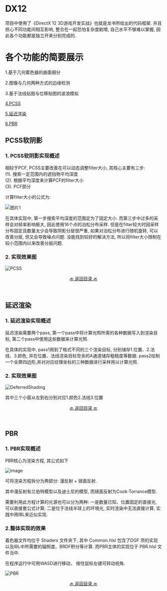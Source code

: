 # DX12
项目中使用了《DirectX 12 3D游戏开发实战》也就是龙书所给出的代码框架.  并且担心不同功能间相互影响, 整合在一起恐怕复杂度剧增, 自己水平不够难以掌握, 因此各个功能都是独立开来分别完成的.


# **各个功能的简要展示**  

1.基于几何着色器的曲面细分  

2.图像与几何两种方式的边缘检测

3.基于法线贴图与位移贴图的波浪模拟  

[4.PCSS](#PCSS软阴影)

[5.延迟渲染](#延迟渲染)

[6.PBR](#PBR)

## PCSS软阴影
### 1. PCSS软阴影实现概述

相较于PCF, PCSS主要改善在可以动态调整filter大小, 其核心主要有三步:  
  (1). 搜索一定范围内的遮挡物平均深度  
  (2). 根据平均深度来计算PCF的filter大小  
  (3). PCF部分  

计算filter大小的公式为:

![图片1](https://user-images.githubusercontent.com/79561572/165554169-2dc04a7f-801d-40be-86e0-d8a0bc70fab9.png)

在具体实现中, 第一步搜索平均深度的范围定为了固定大小. 而第三步中过多的采样会对帧率影响极大, 因此使用16个点的泊松分布采样. 但是在filter较大时因采样分布固定且数量太少会导致阴影分层很严重, 如果对泊松分布进行随机旋转, 可以改善分层, 但又会导致噪点问题. 没能找到较好的解决方法, 所以将filter大小限制在较小范围内以来改善分层问题.

### 2. 实现效果图
![PCSS](https://user-images.githubusercontent.com/79561572/165555067-bd7a68e6-a944-48ca-ba73-3d84d9ed82fb.png)  


<p align="center"><a href="#DX12">🔙 返回目录 🔙</a></p><br>


## 延迟渲染
### 1. 延迟渲染实现概述
延迟渲染需要两个pass, 第一个pass中将计算光照所需的各种数据写入到渲染目标, 第二个pass中使用这些数据来计算光照. 

在具体的实现中, pass1用到了格式不同的三个渲染目标, 分别储存1.位置、2.法线、3.颜色, 并在位置、法线渲染目标空余的A通道储存粗糙度等数据. pass2绘制一个全屏四边形,并对对应纹理坐标的三种数据进行采样用以计算光照.

### 2. 实现效果图
![DeferredShading](https://user-images.githubusercontent.com/79561572/165546247-317c510a-6139-4cf5-85b0-f3046661f03e.png)


其中三个小窗从左到右分别对应1.颜色2.法线3.位置  



<p align="center"><a href="#DX12">🔙 返回目录 🔙</a></p><br>

## PBR
### 1. PBR实现概述

PBR核心为渲染方程, 其公式如下

![image](https://user-images.githubusercontent.com/79561572/165524163-7156a9b3-f7db-426b-9975-5d1999d4ea94.png)

可将渲染方程拆分为两部分: 漫反射 + 镜面反射.

其中漫反射有兰伯特模型以及迪士尼的模型, 而镜面反射为Cook-Torrance模型.

需要利用此方程计算的光源也可以分为两种: 一是数量已知、位置固定的直接光, 可以直接套公式计算; 二是位于法线半球上的环境光, 实时渲染中无法直接计算, 实践中用IBL来近似实现.


### 2.整体实现的效果

着色器文件均位于 Shaders 文件夹下, 其中 Common.hlsl 包含了DGF 项的实现以及IBL中所需要的辐照度、BRDF积分等计算. 而PBR主体的实现位于 PBR.hlsl 文件当中.

在程序运行中可用WASD进行移动， 按住鼠标左键可转动视角.

![PBR](https://user-images.githubusercontent.com/79561572/165525515-40f28063-5ff5-4b9e-976c-191f62695aec.png)  






<p align="center"><a href="#DX12">🔙 返回目录 🔙</a></p><br>
